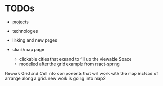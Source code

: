 # TODOs

- projects
- technologies
- linking and new pages


- chart/map page
  - clickable cities that expand to fill up the viewable Space
  - modelled after the grid example from react-spring


Rework Grid and Cell into components that will work with the map instead of arrange along a grid.
new work is going into map2
